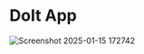 # DoIt App

![Screenshot 2025-01-15 172742](https://github.com/user-attachments/assets/0998d222-1f3e-4408-b689-911a8c3f4bf3)
